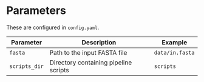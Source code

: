 # Parameters

These are configured in `config.yaml`.

| Parameter    | Description                       | Example           |
|--------------|-----------------------------------|-------------------|
| `fasta`      | Path to the input FASTA file      | `data/in.fasta`   |
| `scripts_dir`| Directory containing pipeline scripts | `scripts`     |
